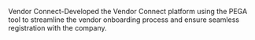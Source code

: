 Vendor Connect-Developed the Vendor Connect platform using the PEGA tool to streamline the vendor onboarding process and ensure seamless registration with the company.
